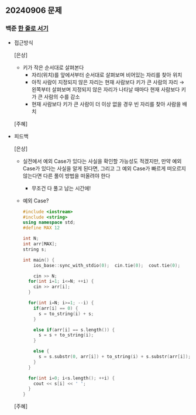 ## 20240906 문제

### 백준 [한 줄로 서기](https://www.acmicpc.net/problem/1138)

- 접근방식

  [은상]
  - 키가 작은 순서대로 살펴본다
    - 자리(위치)를 앞에서부터 순서대로 살펴보며 비어있는 자리를 찾아 위치
    - 아직 사람이 지정되지 않은 자리는 현재 사람보다 키가 큰 사람의 자리 → 왼쪽부터 살펴보며 지정되지 않은 자리가 나타날 때마다 현재 사람보다 키가 큰 사람의 수를 감소
    - 현재 사람보다 키가 큰 사람이 더 이상 없을 경우 빈 자리를 찾아 사람을 배치
  
  [주혜]
  
- 피드백

  [은상]
  - 실전에서 예외 Case가 있다는 사실을 확인할 가능성도 적겠지만, 만약 예외 Case가 있다는 사실을 알게 된다면, 그리고 그 예외 Case가 빠르게 떠오르지 않는다면 다른 풀이 방법을 떠올려야 한다
    - 무조건 다 풀고 남는 시간에!
  - 예외 Case?
    
    ```cpp
    #include <iostream>
    #include <string>
    using namespace std;
    #define MAX 12
    
    int N;
    int arr[MAX];
    string s;
    
    int main() {
    	ios_base::sync_with_stdio(0);  cin.tie(0);  cout.tie(0);
    
    	cin >> N;
      for(int i=1; i<=N; ++i) {
        cin >> arr[i];
      }
    
      for(int i=N; i>=1; --i) {
        if(arr[i] == 0) {
          s = to_string(i) + s;
        }
    
        else if(arr[i] == s.length()) {
          s = s + to_string(i);
        }
    
        else {
          s = s.substr(0, arr[i]) + to_string(i) + s.substr(arr[i]);
        }
      }
    
      for(int i=0; i<s.length(); ++i) {
        cout << s[i] << ' ';
      }
    }
    ```
  
  [주혜]
  

  
